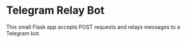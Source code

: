 # Telegram Relay Bot

This small Flask app accepts POST requests and relays messages to a Telegram bot.
